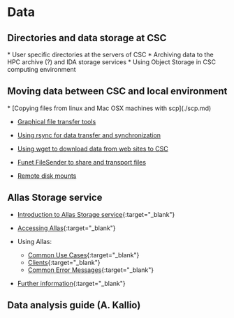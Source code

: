 <h1>Data</h1>

<h2>Directories and data storage at CSC</h2>
* User specific directories at the servers of CSC 
* Archiving data to the HPC archive (?) and IDA storage services 
* Using Object Storage in CSC computing environment 

<h2>Moving data between CSC and local environment</h2>
*    [Copying files from linux and Mac OSX machines with scp](./scp.md) 

*    [Graphical file transfer tools](./graphical_transfer.md)

*    [Using rsync for data transfer and synchronization](./rsync.md)

*    [Using wget to download data from web sites to CSC](./wget.md)

*    [Funet FileSender to share and transport files](./funet.md)

*    [Remote disk mounts](./disk_mount.md) 

    
<h2>Allas Storage service</h2>

* [Introduction to Allas Storage service](./Allas/introduction.md){:target="_blank"}

* [Accessing Allas](./Allas/accessing_allas.md){:target="_blank"}

* Using Allas:

     * [Common Use Cases](./Allas/using_allas/common_use_cases.md){:target="_blank"}
     * [Clients](./Allas/accessing_allas.md#protocols){:target="_blank"}
     * [Common Error Messages](./Allas/using_allas/error_messages.md){:target="_blank"}

* [Further information](./Allas/further_info.md){:target="_blank"}


<h2>Data analysis guide (A. Kallio)</h2>
